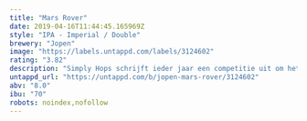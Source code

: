```yaml
---
title: "Mars Rover"
date: 2019-04-16T11:44:45.165969Z
style: "IPA - Imperial / Double"
brewery: "Jopen"
image: "https://labels.untappd.com/labels/3124602"
rating: "3.82"
description: "Simply Hops schrijft ieder jaar een competitie uit om het mooiste bier te maken met een underdog hop. Aan craft bierbrouwers de taak om het te verwerken in een mooi bier. De ‘underdog’ onder de hopsoorten, Comet, speelt de hoofdrol in dit bier. Verder hebben we aan de DIPA rood fruit toegevoegd. Tonen van perzik, citrus en rood fruit met een stevige moutbasis."
untappd_url: "https://untappd.com/b/jopen-mars-rover/3124602"
abv: "8.0"
ibu: "70"
robots: noindex,nofollow
---
```

